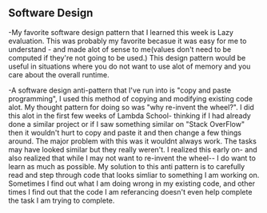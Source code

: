 ## Software Design

  -My favorite software design pattern that I learned this week is Lazy evaluation. 
  This was probably my favorite becasue it was easy for me to understand - and made alot of sense to me(values don't need to be computed if they're not going to be used.) This design pattern would be useful in situations where you do not want to use alot of memory and you care about the overall runtime.
  
 -A software design anti-pattern that I've run into is "copy and paste programming",
 I used this method of copying and modifying existing code alot. My thought pattern for doing so was "why re-invent the wheel?".
 I did this alot in the first few weeks of Lambda School- thinking if I had already done a similar project or if I saw something similar on "Stack OverFlow" then it wouldn't hurt to copy and paste it and then change a few things around. The major problem with this was it wouldnt always work. The tasks may have looked similar but they really weren't. I realized this early on- and also realized that while I may not want to re-invent the wheel-- I do want to learn as much as possible. My solution to this anti pattern is to carefully read and step through code that looks simliar to something I am working on. Sometimes I find out what I am doing wrong in my existing code, and other times I find out that the code I am referancing doesn't even help complete the task I am trying to complete.
